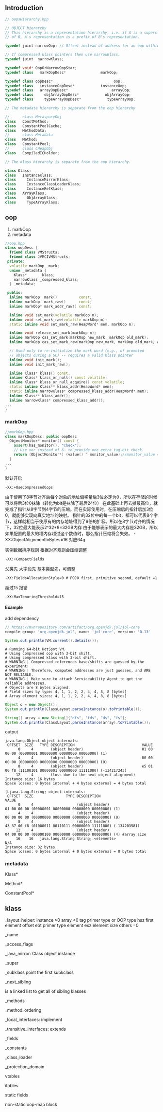 ## Introduction


```cpp
// oopsHierarchy.hpp

// OBJECT hierarchy
// This hierarchy is a representation hierarchy, i.e. if A is a superclass
// of B, A's representation is a prefix of B's representation.

typedef juint narrowOop; // Offset instead of address for an oop within a java object

// If compressed klass pointers then use narrowKlass.
typedef juint  narrowKlass;

typedef void* OopOrNarrowOopStar;
typedef class   markOopDesc*                markOop;

typedef class oopDesc*                            oop;
typedef class   instanceOopDesc*            instanceOop;
typedef class   arrayOopDesc*                    arrayOop;
typedef class     objArrayOopDesc*            objArrayOop;
typedef class     typeArrayOopDesc*            typeArrayOop;
```



```cpp
// The metadata hierarchy is separate from the oop hierarchy

//      class MetaspaceObj
class   ConstMethod;
class   ConstantPoolCache;
class   MethodData;
//      class Metadata
class   Method;
class   ConstantPool;
//      class CHeapObj
class   CompiledICHolder;
```



```cpp
// The klass hierarchy is separate from the oop hierarchy.

class Klass;
class   InstanceKlass;
class     InstanceMirrorKlass;
class     InstanceClassLoaderKlass;
class     InstanceRefKlass;
class   ArrayKlass;
class     ObjArrayKlass;
class     TypeArrayKlass;
```

## oop

1. markOop
2. metadata

```cpp
//oop.hpp
class oopDesc {
  friend class VMStructs;
  friend class JVMCIVMStructs;
 private:
  volatile markOop _mark;
  union _metadata {
    Klass*      _klass;
    narrowKlass _compressed_klass;
  } _metadata;

 public:
  inline markOop  mark()          const;
  inline markOop  mark_raw()      const;
  inline markOop* mark_addr_raw() const;

  inline void set_mark(volatile markOop m);
  inline void set_mark_raw(volatile markOop m);
  static inline void set_mark_raw(HeapWord* mem, markOop m);

  inline void release_set_mark(markOop m);
  inline markOop cas_set_mark(markOop new_mark, markOop old_mark);
  inline markOop cas_set_mark_raw(markOop new_mark, markOop old_mark, atomic_memory_order order = memory_order_conservative);

  // Used only to re-initialize the mark word (e.g., of promoted
  // objects during a GC) -- requires a valid klass pointer
  inline void init_mark();
  inline void init_mark_raw();

  inline Klass* klass() const;
  inline Klass* klass_or_null() const volatile;
  inline Klass* klass_or_null_acquire() const volatile;
  static inline Klass** klass_addr(HeapWord* mem);
  static inline narrowKlass* compressed_klass_addr(HeapWord* mem);
  inline Klass** klass_addr();
  inline narrowKlass* compressed_klass_addr();
...
}
```


### markOop
```cpp
//markOop.hpp
class markOopDesc: public oopDesc
  ObjectMonitor* monitor() const {
    assert(has_monitor(), "check");
    // Use xor instead of &~ to provide one extra tag-bit check.
    return (ObjectMonitor*) (value() ^ monitor_value);//monitor_value = 2
  }
...
}
```






默认开启

```shell
-XX:+UseCompressedOops
```

由于使用了8字节对齐后每个对象的地址偏移量后3位必定为0，所以在存储的时候可以将后3位0抹除（转化为bit是抹除了最后24位）
在此基础上再去掉最高位，就完成了指针从8字节到4字节的压缩。而在实际使用时，在压缩后的指针后加3位0，就能够实现向真实地址的映射。
指针的32位中的每一个bit，都可以代表8个字节，这样就相当于使原有的内存地址得到了8倍的扩容。所以在8字节对齐的情况下，32位最大能表示2^32*8=32GB内存
由于能够表示的最大内存是32GB，所以如果配置的最大的堆内存超过这个数值时，那么指针压缩将会失效。
-XX:ObjectAlignmentInBytes=16 对应64g

实例数据排序规则
根据对齐规则会压缩调整

```shell
-XX:+CompactFields
```

父类先
大字段先
基本类型先，可调整

```shell
-XX:FieldsAllocationStyle=0 # POJO first, primitive second, default =1
```


超过15 报错

```
-XX:MaxTenuringThreshold=15
```


#### Example

add dependency

```groovy
// https://mvnrepository.com/artifact/org.openjdk.jol/jol-core
compile group: 'org.openjdk.jol', name: 'jol-core', version: '0.13'
```


```java
System.out.println(VM.current().details());
```

```shell
# Running 64-bit HotSpot VM.
# Using compressed oop with 3-bit shift.
# Using compressed klass with 3-bit shift.
# WARNING | Compressed references base/shifts are guessed by the experiment!
# WARNING | Therefore, computed addresses are just guesses, and ARE NOT RELIABLE.
# WARNING | Make sure to attach Serviceability Agent to get the reliable addresses.
# Objects are 8 bytes aligned.
# Field sizes by type: 4, 1, 1, 2, 2, 4, 4, 8, 8 [bytes]
# Array element sizes: 4, 1, 1, 2, 2, 4, 4, 8, 8 [bytes]
```



```java
Object o = new Object();
System.out.println(ClassLayout.parseInstance(o).toPrintable());

String[] array = new String[]{"dfs", "fds", "ds", "fs"};
System.out.println(ClassLayout.parseInstance(array).toPrintable());
```



output

```shell
java.lang.Object object internals:
 OFFSET  SIZE   TYPE DESCRIPTION                               VALUE
      0     4        (object header)                           01 00 00 00 (00000001 00000000 00000000 00000000) (1)
      4     4        (object header)                           00 00 00 00 (00000000 00000000 00000000 00000000) (0)
      8     4        (object header)                           e5 01 00 f8 (11100101 00000001 00000000 11111000) (-134217243)
     12     4        (loss due to the next object alignment)
Instance size: 16 bytes
Space losses: 0 bytes internal + 4 bytes external = 4 bytes total

[Ljava.lang.String; object internals:
 OFFSET  SIZE               TYPE DESCRIPTION                               VALUE
      0     4                    (object header)                           01 00 00 00 (00000001 00000000 00000000 00000000) (1)
      4     4                    (object header)                           00 00 00 00 (00000000 00000000 00000000 00000000) (0)
      8     4                    (object header)                           43 37 00 f8 (01000011 00110111 00000000 11111000) (-134203581)
     12     4                    (object header)                           04 00 00 00 (00000100 00000000 00000000 00000000) (4) #array size
     16    16   java.lang.String String;.<elements>                        N/A
Instance size: 32 bytes
Space losses: 0 bytes internal + 0 bytes external = 0 bytes total
```






### metadata



Klass*

Method*

ConstantPool*


## klass

_layout_helper:
instance >0
array <0
tag primer type or OOP type
hsz first element offset
ebt primer type element
esz element size
others =0

_name

_access_flags

_java_mirror: Class object  instance

_super

_subklass
point the first subkclass

_next_sibling

is a linked list to get all of sibling klasses

_methods

_method_ordering

_local_interfaces: implement

_transitive_interfaces: extends

_fields

_constants

_class_loader

_protection_domain

vtables

itables

static fields

non-static oop-map block